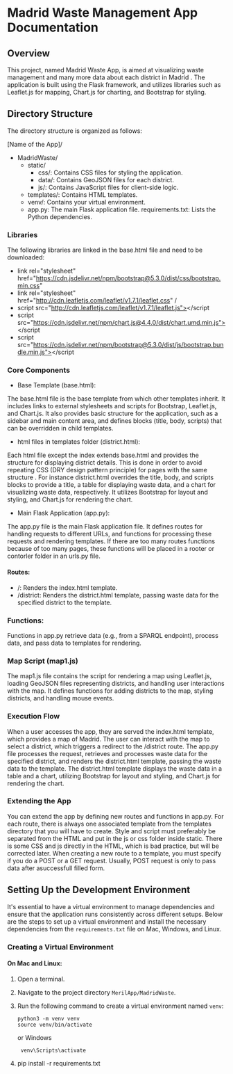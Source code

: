 # Madrid Waste Management App Documentation


## Overview
This project, named Madrid Waste App, is aimed at visualizing waste management and many more data about each district in Madrid . 
The application is built using the Flask framework, and utilizes libraries such as Leaflet.js for mapping, Chart.js for charting, and Bootstrap for styling.

## Directory Structure
The directory structure is organized as follows:

[Name of the App]/
- MadridWaste/
    - static/
        - css/: Contains CSS files for styling the application.
        - data/: Contains GeoJSON files for each district. 
        - js/: Contains JavaScript files for client-side logic.
  - templates/: Contains HTML templates.
  - venv/: Contains your virtual environment.
  - app.py: The main Flask application file.
  requirements.txt: Lists the Python dependencies.

### Libraries
  
The following libraries are linked in the base.html file and need to be downloaded:

- link rel="stylesheet" href="https://cdn.jsdelivr.net/npm/bootstrap@5.3.0/dist/css/bootstrap.min.css"
- link rel="stylesheet" href="http://cdn.leafletjs.com/leaflet/v1.7.1/leaflet.css" /
- script src="http://cdn.leafletjs.com/leaflet/v1.7.1/leaflet.js"></script
- script src="https://cdn.jsdelivr.net/npm/chart.js@4.4.0/dist/chart.umd.min.js"></script
- script src="https://cdn.jsdelivr.net/npm/bootstrap@5.3.0/dist/js/bootstrap.bundle.min.js"></script

### Core Components

- Base Template (base.html):

The base.html file is the base template from which other templates inherit. It includes links to external stylesheets and scripts for Bootstrap, Leaflet.js, and Chart.js. It also provides basic structure for the application, such as a sidebar and main content area, and defines blocks (title, body, scripts) that can be overridden in child templates.

- html files in templates folder (district.html):

Each html file except the index extends base.html and provides the structure for displaying district details.
This is done in order to avoid repeating CSS (DRY design pattern principle) for pages with the same structure .
For instance district.html overrides the title, body, and scripts blocks to provide a title, a table for displaying waste data, and a chart for visualizing waste data, respectively. It utilizes Bootstrap for layout and styling, and Chart.js for rendering the chart.

- Main Flask Application (app.py):

The app.py file is the main Flask application file. It defines routes for handling requests to different URLs, and functions for processing these requests and rendering templates.
If there are too many routes functions because of too many pages, these functions will be placed in a rooter or contorler folder
in an urls.py file.

#### Routes:


- /: Renders the index.html template.
- /district: Renders the district.html template, passing waste data for the specified district to the template.

### Functions:

Functions in app.py retrieve data (e.g., from a SPARQL endpoint), process data, and pass data to templates for rendering.

### Map Script (map1.js)

The map1.js file contains the script for rendering a map using Leaflet.js, loading GeoJSON files representing districts, and handling user interactions with the map. It defines functions for adding districts to the map, styling districts, and handling mouse events.


### Execution Flow
When a user accesses the app, they are served the index.html template, which provides a map of Madrid.
The user can interact with the map to select a district, which triggers a redirect to the /district route.
The app.py file processes the request, retrieves and processes waste data for the specified district, and renders the district.html template, passing the waste data to the template.
The district.html template displays the waste data in a table and a chart, utilizing Bootstrap for layout and styling, and Chart.js for rendering the chart.

### Extending the App

You can extend the app by defining new routes and functions in app.py. For each route, there is always one associated template from the templates directory that you will have to create. Style and script must preferably be separated from the HTML and put in the js or css folder inside static. There is some CSS and js directly in the HTML, which is bad practice, but will be corrected later. When creating a new route to a template, you must specify if you do a POST or a GET request. Usually, POST request is only to pass data after asuccessfull  filled  form.


## Setting Up the Development Environment

It's essential to have a virtual environment to manage dependencies and ensure that the application runs consistently across different setups. Below are the steps to set up a virtual environment and install the necessary dependencies from the `requirements.txt` file on Mac, Windows, and Linux.

### Creating a Virtual Environment

#### On Mac and Linux:
1. Open a terminal.
2. Navigate to the project directory `MerilApp/MadridWaste`.
3. Run the following command to create a virtual environment named `venv`:
   ```
   python3 -m venv venv
   source venv/bin/activate
   ```
   or Windows
    
   ```
    venv\Scripts\activate
   ```
4. pip install -r requirements.txt

    